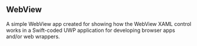 ## WebView
A simple WebView app created for showing how the WebView XAML control works in a Swift-coded UWP application for developing browser apps and/or web wrappers.
